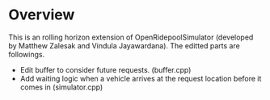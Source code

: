 # Overview

This is an rolling horizon extension of OpenRidepoolSimulator (developed by Matthew Zalesak and Vindula Jayawardana). The editted parts are followings. 
- Edit buffer to consider future requests. (buffer.cpp)
- Add waiting logic when a vehicle arrives at the request location before it comes in (simulator.cpp)
